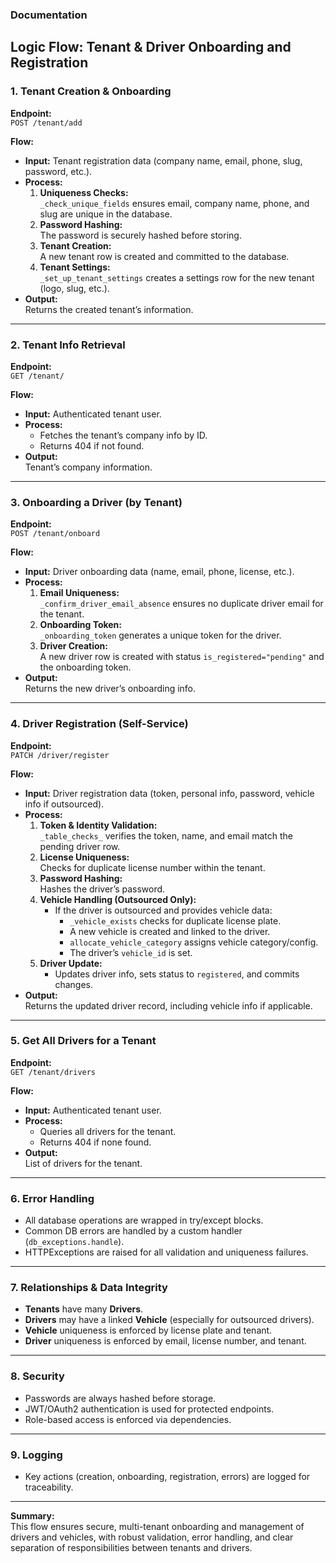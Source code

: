 ### Documentation 


##  Logic Flow: Tenant & Driver Onboarding and Registration

### 1. Tenant Creation & Onboarding

**Endpoint:**  
`POST /tenant/add`

**Flow:**
- **Input:** Tenant registration data (company name, email, phone, slug, password, etc.).
- **Process:**
  1. **Uniqueness Checks:**  
     `_check_unique_fields` ensures email, company name, phone, and slug are unique in the database.
  2. **Password Hashing:**  
     The password is securely hashed before storing.
  3. **Tenant Creation:**  
     A new tenant row is created and committed to the database.
  4. **Tenant Settings:**  
     `_set_up_tenant_settings` creates a settings row for the new tenant (logo, slug, etc.).
- **Output:**  
  Returns the created tenant’s information.

---

### 2. Tenant Info Retrieval

**Endpoint:**  
`GET /tenant/`

**Flow:**
- **Input:** Authenticated tenant user.
- **Process:**  
  - Fetches the tenant’s company info by ID.
  - Returns 404 if not found.
- **Output:**  
  Tenant’s company information.

---

### 3. Onboarding a Driver (by Tenant)

**Endpoint:**  
`POST /tenant/onboard`

**Flow:**
- **Input:** Driver onboarding data (name, email, phone, license, etc.).
- **Process:**
  1. **Email Uniqueness:**  
     `_confirm_driver_email_absence` ensures no duplicate driver email for the tenant.
  2. **Onboarding Token:**  
     `_onboarding_token` generates a unique token for the driver.
  3. **Driver Creation:**  
     A new driver row is created with status `is_registered="pending"` and the onboarding token.
- **Output:**  
  Returns the new driver’s onboarding info.

---

### 4. Driver Registration (Self-Service)

**Endpoint:**  
`PATCH /driver/register`

**Flow:**
- **Input:** Driver registration data (token, personal info, password, vehicle info if outsourced).
- **Process:**
  1. **Token & Identity Validation:**  
     `_table_checks_` verifies the token, name, and email match the pending driver row.
  2. **License Uniqueness:**  
     Checks for duplicate license number within the tenant.
  3. **Password Hashing:**  
     Hashes the driver’s password.
  4. **Vehicle Handling (Outsourced Only):**  
     - If the driver is outsourced and provides vehicle data:
       - `_vehicle_exists` checks for duplicate license plate.
       - A new vehicle is created and linked to the driver.
       - `allocate_vehicle_category` assigns vehicle category/config.
       - The driver’s `vehicle_id` is set.
  5. **Driver Update:**  
     - Updates driver info, sets status to `registered`, and commits changes.
- **Output:**  
  Returns the updated driver record, including vehicle info if applicable.

---

### 5. Get All Drivers for a Tenant

**Endpoint:**  
`GET /tenant/drivers`

**Flow:**
- **Input:** Authenticated tenant user.
- **Process:**  
  - Queries all drivers for the tenant.
  - Returns 404 if none found.
- **Output:**  
  List of drivers for the tenant.

---

### 6. Error Handling

- All database operations are wrapped in try/except blocks.
- Common DB errors are handled by a custom handler (`db_exceptions.handle`).
- HTTPExceptions are raised for all validation and uniqueness failures.

---

### 7. Relationships & Data Integrity

- **Tenants** have many **Drivers**.
- **Drivers** may have a linked **Vehicle** (especially for outsourced drivers).
- **Vehicle** uniqueness is enforced by license plate and tenant.
- **Driver** uniqueness is enforced by email, license number, and tenant.

---

### 8. Security

- Passwords are always hashed before storage.
- JWT/OAuth2 authentication is used for protected endpoints.
- Role-based access is enforced via dependencies.

---

### 9. Logging

- Key actions (creation, onboarding, registration, errors) are logged for traceability.

---

**Summary:**  
This flow ensures secure, multi-tenant onboarding and management of drivers and vehicles, with robust validation, error handling, and clear separation of responsibilities between tenants and drivers.
